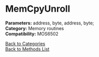 # MemCpyUnroll

**Parameters:** address, byte, address, byte;  
**Category:** Memory routines  
**Compatibility:** MOS6502  


[Back to Categories](../categories/memory_routines.md)  
[Back to Methods List](../../SUMMARY.md)
